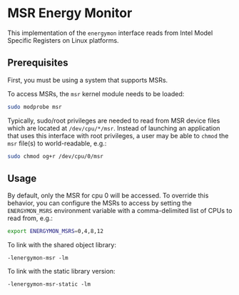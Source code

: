 # MSR Energy Monitor

This implementation of the `energymon` interface reads from Intel Model
Specific Registers on Linux platforms.

## Prerequisites

First, you must be using a system that supports MSRs.

To access MSRs, the `msr` kernel module needs to be loaded:

```sh
sudo modprobe msr
```

Typically, sudo/root privileges are needed to read from MSR device files
which are located at `/dev/cpu/*/msr`.
Instead of launching an application that uses this interface with root
privileges, a user may be able to `chmod` the `msr` file(s) to
world-readable, e.g.:

```sh
sudo chmod og+r /dev/cpu/0/msr
```

## Usage

By default, only the MSR for cpu 0 will be accessed.
To override this behavior, you can configure the MSRs to access by setting the
`ENERGYMON_MSRS` environment variable with a comma-delimited list of CPUs to
read from, e.g.:

```sh
export ENERGYMON_MSRS=0,4,8,12
```

To link with the shared object library:

```
-lenergymon-msr -lm
```

To link with the static library version:

```
-lenergymon-msr-static -lm
```
